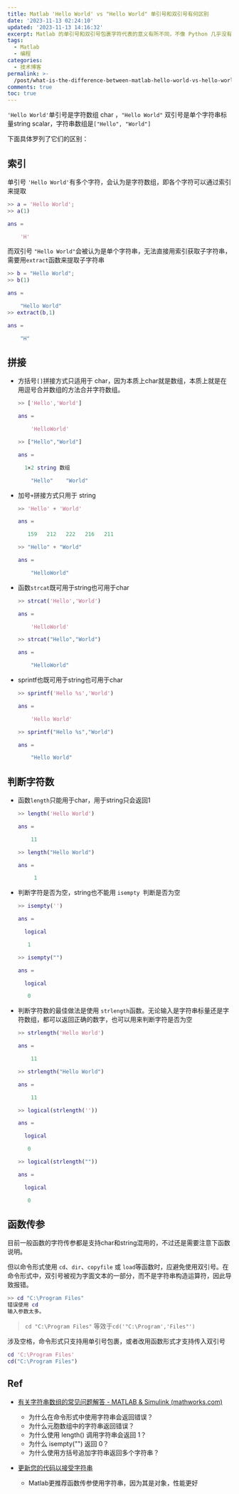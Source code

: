 ```yaml
---
title: Matlab 'Hello World' vs "Hello World" 单引号和双引号有何区别
date: '2023-11-13 02:24:10'
updated: '2023-11-13 14:16:32'
excerpt: Matlab 的单引号和双引号包裹字符代表的意义有所不同，不像 Python 几乎没有区别，使用需要注意
tags:
  - Matlab
  - 编程
categories:
  - 技术博客
permalink: >-
  /post/what-is-the-difference-between-matlab-hello-world-vs-hello-world-single-quotation-number-and-dual-quotation-number-z1ynuyi.html
comments: true
toc: true
---
```




​`'Hello World'`​单引号是字符数组 char ，`"Hello World"`​ 双引号是单个字符串标量string scalar，字符串数组是`["Hello", "World"]`​

下面具体罗列了它们的区别：

## 索引

单引号 `'Hello World'`​有多个字符，会认为是字符数组，即各个字符可以通过索引来提取

```matlab
>> a = 'Hello World';
>> a(1)

ans =

    'H'
```

而双引号 `"Hello World"`​ 会被认为是单个字符串，无法直接用索引获取子字符串，需要用`extract`​函数来提取子字符串

```matlab
>> b = "Hello World";
>> b(1)

ans = 

    "Hello World"
>> extract(b,1)

ans = 

    "H"
```

## 拼接

* 方括号`[]`​​拼接方式只适用于 char，因为本质上char就是数组，本质上就是在用逗号合并数组的方法合并字符数组。

  ```matlab
  >> ['Hello','World'] 

  ans =

      'HelloWorld'

  >> ["Hello","World"]

  ans = 

    1×2 string 数组

      "Hello"    "World"
  ```
* 加号`+`​​拼接方式只用于 string

  ```matlab
  >> 'Hello' + 'World'

  ans =

     159   212   222   216   211

  >> "Hello" + "World"

  ans = 

      "HelloWorld"
  ```
* 函数`strcat`​​既可用于string也可用于char

  ```matlab
  >> strcat('Hello','World')

  ans =

      'HelloWorld'

  >> strcat("Hello","World")

  ans = 

      "HelloWorld"
  ```
* sprintf也既可用于string也可用于char

  ```matlab
  >> sprintf('Hello %s','World')

  ans =

      'Hello World'

  >> sprintf("Hello %s","World")

  ans = 

      "Hello World"
  ```

## 判断字符数

* 函数`length`​只能用于char，用于string只会返回1

  ```matlab
  >> length('Hello World')

  ans =

      11

  >> length("Hello World")

  ans =

       1
  ```
* 判断字符是否为空，string也不能用 `isempty `​判断是否为空

  ```matlab
  >> isempty('')

  ans =

    logical

     1

  >> isempty("")

  ans =

    logical

     0
  ```
* 判断字符数的最佳做法是使用 `strlength`​ 函数。无论输入是字符串标量还是字符数组，都可以返回正确的数字，也可以用来判断字符是否为空

  ```matlab
  >> strlength('Hello World')

  ans =

      11

  >> strlength("Hello World")

  ans =

      11

  >> logical(strlength(''))

  ans =

    logical

     0

  >> logical(strlength(""))

  ans =

    logical

     0
  ```

## 函数传参

目前一般函数的字符传参都是支持char和string混用的，不过还是需要注意下函数说明。

但以命令形式使用 `cd`​、`dir`​、`copyfile`​ 或 `load`​ 等函数时，应避免使用双引号。在命令形式中，双引号被视为字面文本的一部分，而不是字符串构造运算符，因此导致报错。

```matlab
>> cd "C:\Program Files"
错误使用 cd
输入参数太多。
```

> ​`cd "C:\Program Files"`​ 等效于 ​`cd('"C:\Program','Files"')`​

涉及空格，命令形式只支持用单引号包裹，或者改用函数形式才支持传入双引号

```matlab
cd 'C:\Program Files'
cd("C:\Program Files")
```

## Ref

* [有关字符串数组的常见问题解答 - MATLAB &amp; Simulink (mathworks.com)](https://www.mathworks.com/help/matlab/matlab_prog/frequently-asked-questions-about-string-arrays_zh_CN.html)

  * 为什么在命令形式中使用字符串会返回错误？
  * 为什么元胞数组中的字符串返回错误？
  * 为什么使用 length() 调用字符串会返回 1？
  * 为什么 isempty("") 返回 0？
  * 为什么使用方括号追加字符串返回多个字符串？
* [更新您的代码以接受字符串](https://ww2.mathworks.cn/help/matlab/matlab_prog/update-your-code-to-accept-strings.html#mw_7f89d759-1649-4135-bb88-d7ae4dd6f6e4)

  * Matlab更推荐函数传参使用字符串，因为其是对象，性能更好
